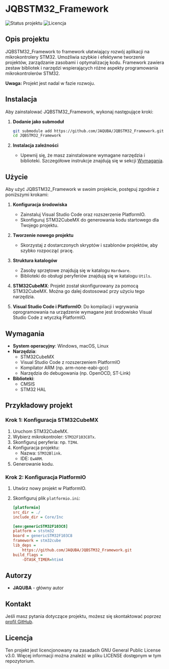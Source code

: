 # JQBSTM32_Framework

![Status projektu](https://img.shields.io/badge/status-w%20rozwoju-yellow)
![Licencja](https://img.shields.io/badge/licencja-GPL-blue)

## Opis projektu

JQBSTM32_Framework to framework ułatwiający rozwój aplikacji na mikrokontrolery STM32. Umożliwia szybkie i efektywne tworzenie projektów, zarządzanie zasobami i optymalizację kodu. Framework zawiera zestaw bibliotek i narzędzi wspierających różne aspekty programowania mikrokontrolerów STM32.

**Uwaga:** Projekt jest nadal w fazie rozwoju.

## Instalacja

Aby zainstalować JQBSTM32_Framework, wykonaj następujące kroki:

1. **Dodanie jako submoduł**

    ```bash
    git submodule add https://github.com/JAQUBA/JQBSTM32_Framework.git
    cd JQBSTM32_Framework
    ```

2. **Instalacja zależności**

    - Upewnij się, że masz zainstalowane wymagane narzędzia i biblioteki. Szczegółowe instrukcje znajdują się w sekcji [Wymagania](#wymagania).

## Użycie

Aby użyć JQBSTM32_Framework w swoim projekcie, postępuj zgodnie z poniższymi krokami:

1. **Konfiguracja środowiska**
    - Zainstaluj Visual Studio Code oraz rozszerzenie PlatformIO.
    - Skonfiguruj STM32CubeMX do generowania kodu startowego dla Twojego projektu.

2. **Tworzenie nowego projektu**
    - Skorzystaj z dostarczonych skryptów i szablonów projektów, aby szybko rozpocząć pracę.

3. **Struktura katalogów**
    - Zasoby sprzętowe znajdują się w katalogu `Hardware`.
    - Biblioteki do obsługi peryferiów znajdują się w katalogu `Utils`.

4. **STM32CubeMX**: Projekt został skonfigurowany za pomocą STM32CubeMX. Można go dalej dostosować przy użyciu tego narzędzia.

5. **Visual Studio Code i PlatformIO**: Do kompilacji i wgrywania oprogramowania na urządzenie wymagane jest środowisko Visual Studio Code z wtyczką PlatformIO.

## Wymagania

- **System operacyjny**: Windows, macOS, Linux
- **Narzędzia**:
    - STM32CubeMX
    - Visual Studio Code z rozszerzeniem PlatformIO
    - Kompilator ARM (np. arm-none-eabi-gcc)
    - Narzędzia do debugowania (np. OpenOCD, ST-Link)
- **Biblioteki**:
    - CMSIS
    - STM32 HAL

## Przykładowy projekt

### Krok 1: Konfiguracja STM32CubeMX

1. Uruchom STM32CubeMX.
2. Wybierz mikrokontroler: `STM32F103C8Tx`.
3. Skonfiguruj peryferia: np. `TIM4`.
4. Konfiguracja projektu:
   - Nazwa: `STM32Blink`.
   - IDE: `EwARM`.
5. Generowanie kodu.

### Krok 2: Konfiguracja PlatformIO

1. Utwórz nowy projekt w PlatformIO.
2. Skonfiguruj plik `platformio.ini`:

    ```ini
    [platformio]
    src_dir = ./
    include_dir = Core/Inc

    [env:genericSTM32F103C8]
    platform = ststm32
    board = genericSTM32F103C8
    framework = stm32cube
    lib_deps = 
        https://github.com/JAQUBA/JQBSTM32_Framework.git
    build_flags = 
        -DTASK_TIMER=htim4
    ```

## Autorzy

- **JAQUBA** - główny autor

## Kontakt

Jeśli masz pytania dotyczące projektu, możesz się skontaktować poprzez [profil GitHub](https://github.com/JAQUBA).

## Licencja

Ten projekt jest licencjonowany na zasadach GNU General Public License v3.0. Więcej informacji można znaleźć w pliku LICENSE dostępnym w tym repozytorium.

